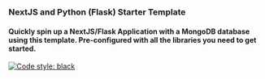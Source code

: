 ### NextJS and Python (Flask) Starter Template

#### Quickly spin up a NextJS/Flask Application with a MongoDB database using this template. Pre-configured with all the libraries you need to get started.


[![Code style: black](https://img.shields.io/badge/code%20style-black-000000.svg)](https://github.com/psf/black)
